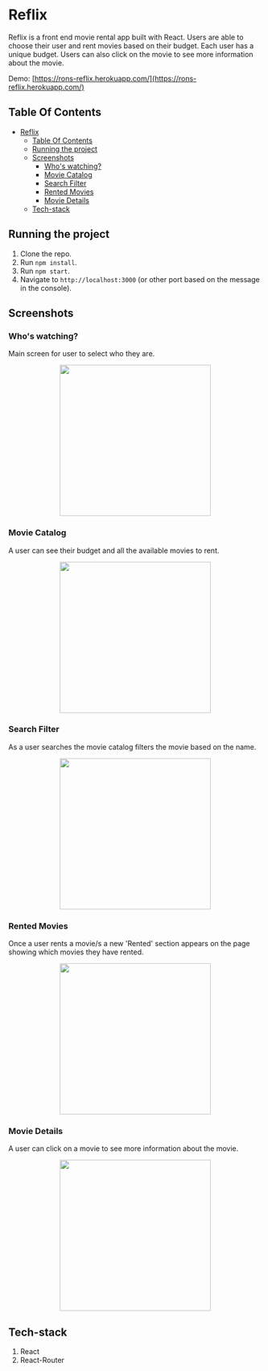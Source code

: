 # Reflix

Reflix is a front end movie rental app built with React. Users are able to choose their user and rent movies based on their budget. Each user has a unique budget. Users can also click on the movie to see more information about the movie.

Demo: [https://rons-reflix.herokuapp.com/](https://rons-reflix.herokuapp.com/)

## Table Of Contents
- [Reflix](#reflix)
  - [Table Of Contents](#table-of-contents)
  - [Running the project](#running-the-project)
  - [Screenshots](#screenshots)
    - [Who's watching?](#whos-watching)
    - [Movie Catalog](#movie-catalog)
    - [Search Filter](#search-filter)
    - [Rented Movies](#rented-movies)
    - [Movie Details](#movie-details)
  - [Tech-stack](#tech-stack)

## Running the project
1. Clone the repo.
2. Run `npm install`.
3. Run `npm start`.
4. Navigate to `http://localhost:3000` (or other port based on the message in the console).

## Screenshots

### Who's watching?
Main screen for user to select who they are.
<p align="center"><img src="assets/profiles.png" width="300" /></p>

### Movie Catalog
A user can see their budget and all the available movies to rent.
<p align="center"><img src="assets/catalog.png" width="300" /></p>

### Search Filter
As a user searches the movie catalog filters the movie based on the name.
<p align="center"><img src="assets/search-filter.png" width="300" /></p>

### Rented Movies
Once a user rents a movie/s a new 'Rented' section appears on the page showing which movies they have rented.
<p align="center"><img src="assets/rented.png" width="300" /></p>

### Movie Details
A user can click on a movie to see more information about the movie.
<p align="center"><img src="assets/movie-detail.png" width="300" /></p>

## Tech-stack
1. React
2. React-Router